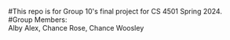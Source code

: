 #This repo is for Group 10's final project for CS 4501 Spring 2024.<br>
#Group Members:<br>
Alby Alex, Chance Rose, Chance Woosley <br>

